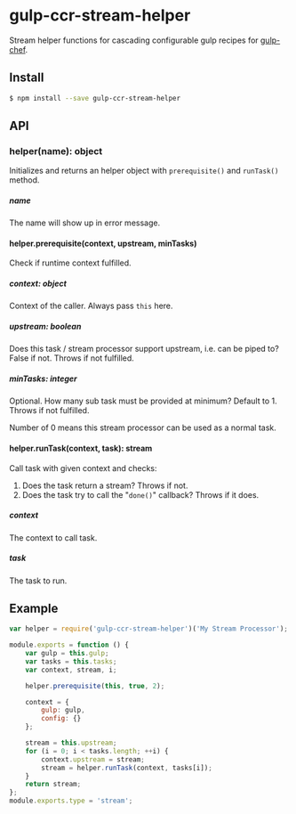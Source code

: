 # gulp-ccr-stream-helper

Stream helper functions for cascading configurable gulp recipes for [gulp-chef](https://github.com/gulp-cookery/gulp-chef).

## Install

``` bash
$ npm install --save gulp-ccr-stream-helper
```

## API

### helper(name): object

Initializes and returns an helper object with `prerequisite()` and `runTask()` method.

##### name

The name will show up in error message.

#### helper.prerequisite(context, upstream, minTasks)

Check if runtime context fulfilled.

##### context: object

Context of the caller. Always pass `this` here.

##### upstream: boolean

Does this task / stream processor support upstream, i.e. can be piped to? False if not.
Throws if not fulfilled.

##### minTasks: integer

Optional. How many sub task must be provided at minimum? Default to 1.
Throws if not fulfilled.

Number of 0 means this stream processor can be used as a normal task.


#### helper.runTask(context, task): stream

Call task with given context and checks:

1. Does the task return a stream? Throws if not.
2. Does the task try to call the "`done()`" callback? Throws if it does.

##### context

The context to call task.

##### task

The task to run.

## Example

``` javascript
var helper = require('gulp-ccr-stream-helper')('My Stream Processor');

module.exports = function () {
    var gulp = this.gulp;
    var tasks = this.tasks;
    var context, stream, i;

    helper.prerequisite(this, true, 2);

    context = {
        gulp: gulp,
        config: {}
    };

    stream = this.upstream;
    for (i = 0; i < tasks.length; ++i) {
        context.upstream = stream;
        stream = helper.runTask(context, tasks[i]);
    }
    return stream;
};
module.exports.type = 'stream';
```
